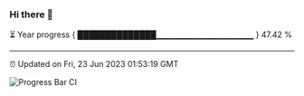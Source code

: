 ### Hi there 👋

⏳ Year progress { ██████████████▁▁▁▁▁▁▁▁▁▁▁▁▁▁▁▁ } 47.42 %

---

⏰ Updated on Fri, 23 Jun 2023 01:53:19 GMT

![Progress Bar CI](https://github.com/ZhaoGui/ZhaoGui/workflows/Progress%20Bar%20CI/badge.svg)
